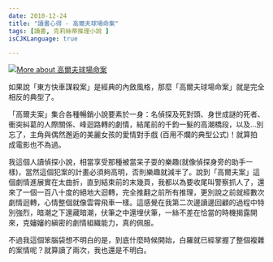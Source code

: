```yaml
---
date: 2010-12-24
title: "讀書心得 - 高爾夫球場命案"
tags: [讀書, 克莉絲蒂推理小說 ]
isCJKLanguage: true

---
```


<a href="http://www.anobii.com/books/%E9%AB%98%E7%88%BE%E5%A4%AB%E7%90%83%E5%A0%B4%E5%91%BD%E6%A1%88/9789573245919/01481ce0f5ef3252bc/" title="More about 高爾夫球場命案"><img alt="More about 高爾夫球場命案" src="http://image.anobii.com/anobi/image_book.php?type=4&amp;item_id=01481ce0f5ef3252bc&amp;time=0" title="More about 高爾夫球場命案" class="left" /></a>

如果說「東方快車謀殺案」是經典的內斂風格，那麼「高爾夫球場命案」就是完全相反的典型了。

「高爾夫案」集合各種暢銷小說要素於一身：名偵探及死對頭、身世成謎的死者、衝突糾葛的人際關係、峰迴路轉的劇情，結尾前的千鈞一髮的高潮橋段，以及...別忘了，主角與偶然邂逅的美麗女孩的愛情對手戲 (百用不爛的典型公式)！就算拍成電影也不為過。

我這個人讀偵探小說，相當享受那種被當呆子耍的樂趣(就像偵探身旁的助手一樣)，當然這個犯案的計畫必須夠高明，否則樂趣就減半了。說到「高爾夫案」這個劇情進展實在太曲折，直到結束前的末幾頁，我都以為要收尾叫警察抓人了，還來了一個一百八十度的絕地大迴轉，完全推翻之前所有推理，更別說之前就經數次劇情迴轉，心情整個就像雲霄飛車一樣。這感覺在我第二次邊讀邊回顧的過程中特別強烈，暗潮之下還藏暗潮，伏筆之中還埋伏筆，一絲不差在恰當的時機揭露開來，克嬸嬸的縝密的劇情組織能力，真的佩服。

不過我這個笨腦袋想不明白的是，到底什麼時候開始，白羅就已經掌握了整個複雜的案情呢？就算讀了兩次，我也還是不明白。

